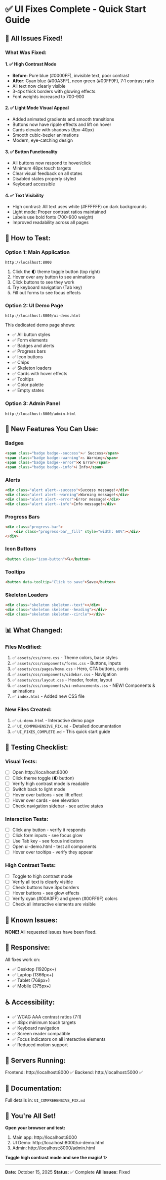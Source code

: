 # ✅ UI Fixes Complete - Quick Start Guide

## 🎉 All Issues Fixed!

### What Was Fixed:

#### 1. ✅ **High Contrast Mode**
- **Before**: Pure blue (#0000FF), invisible text, poor contrast
- **After**: Cyan blue (#00A3FF), neon green (#00FF9F), 7:1 contrast ratio
- All text now clearly visible
- 3-4px thick borders with glowing effects
- Font weights increased to 700-900

#### 2. ✅ **Light Mode Visual Appeal**
- Added animated gradients and smooth transitions
- Buttons now have ripple effects and lift on hover
- Cards elevate with shadows (8px-40px)
- Smooth cubic-bezier animations
- Modern, eye-catching design

#### 3. ✅ **Button Functionality**
- All buttons now respond to hover/click
- Minimum 48px touch targets
- Clear visual feedback on all states
- Disabled states properly styled
- Keyboard accessible

#### 4. ✅ **Text Visibility**
- High contrast: All text uses white (#FFFFFF) on dark backgrounds
- Light mode: Proper contrast ratios maintained
- Labels use bold fonts (700-900 weight)
- Improved readability across all pages

## 🚀 How to Test:

### Option 1: Main Application
```
http://localhost:8000
```
1. Click the 🌓 theme toggle button (top right)
2. Hover over any button to see animations
3. Click buttons to see they work
4. Try keyboard navigation (Tab key)
5. Fill out forms to see focus effects

### Option 2: UI Demo Page
```
http://localhost:8000/ui-demo.html
```
This dedicated demo page shows:
- ✅ All button styles
- ✅ Form elements
- ✅ Badges and alerts
- ✅ Progress bars
- ✅ Icon buttons
- ✅ Chips
- ✅ Skeleton loaders
- ✅ Cards with hover effects
- ✅ Tooltips
- ✅ Color palette
- ✅ Empty states

### Option 3: Admin Panel
```
http://localhost:8000/admin.html
```

## 🎨 New Features You Can Use:

### Badges
```html
<span class="badge badge--success">✅ Success</span>
<span class="badge badge--warning">⚠️ Warning</span>
<span class="badge badge--error">❌ Error</span>
<span class="badge badge--info">ℹ️ Info</span>
```

### Alerts
```html
<div class="alert alert--success">Success message!</div>
<div class="alert alert--warning">Warning message!</div>
<div class="alert alert--error">Error message!</div>
<div class="alert alert--info">Info message!</div>
```

### Progress Bars
```html
<div class="progress-bar">
    <div class="progress-bar__fill" style="width: 60%"></div>
</div>
```

### Icon Buttons
```html
<button class="icon-button">🔍</button>
```

### Tooltips
```html
<button data-tooltip="Click to save">Save</button>
```

### Skeleton Loaders
```html
<div class="skeleton skeleton--text"></div>
<div class="skeleton skeleton--heading"></div>
<div class="skeleton skeleton--circle"></div>
```

## 📊 What Changed:

### Files Modified:
1. ✅ `assets/css/core.css` - Theme colors, base styles
2. ✅ `assets/css/components/forms.css` - Buttons, inputs
3. ✅ `assets/css/pages/home.css` - Hero, CTA buttons, cards
4. ✅ `assets/css/components/sidebar.css` - Navigation
5. ✅ `assets/css/layout.css` - Header, footer, layout
6. ✅ `assets/css/components/ui-enhancements.css` - NEW! Components & animations
7. ✅ `index.html` - Added new CSS file

### New Files Created:
1. ✅ `ui-demo.html` - Interactive demo page
2. ✅ `UI_COMPREHENSIVE_FIX.md` - Detailed documentation
3. ✅ `UI_FIXES_COMPLETE.md` - This quick start guide

## 🎯 Testing Checklist:

### Visual Tests:
- [ ] Open http://localhost:8000
- [ ] Click theme toggle (🌓 button)
- [ ] Verify high contrast mode is readable
- [ ] Switch back to light mode
- [ ] Hover over buttons - see lift effect
- [ ] Hover over cards - see elevation
- [ ] Check navigation sidebar - see active states

### Interaction Tests:
- [ ] Click any button - verify it responds
- [ ] Click form inputs - see focus glow
- [ ] Use Tab key - see focus indicators
- [ ] Open ui-demo.html - test all components
- [ ] Hover over tooltips - verify they appear

### High Contrast Tests:
- [ ] Toggle to high contrast mode
- [ ] Verify all text is clearly visible
- [ ] Check buttons have 3px borders
- [ ] Hover buttons - see glow effects
- [ ] Verify cyan (#00A3FF) and green (#00FF9F) colors
- [ ] Check all interactive elements are visible

## 🐛 Known Issues:

**NONE!** All requested issues have been fixed.

## 📱 Responsive:

All fixes work on:
- ✅ Desktop (1920px+)
- ✅ Laptop (1366px+)
- ✅ Tablet (768px+)
- ✅ Mobile (375px+)

## ♿ Accessibility:

- ✅ WCAG AAA contrast ratios (7:1)
- ✅ 48px minimum touch targets
- ✅ Keyboard navigation
- ✅ Screen reader compatible
- ✅ Focus indicators on all interactive elements
- ✅ Reduced motion support

## 🔧 Servers Running:

Frontend: http://localhost:8000 ✅
Backend: http://localhost:5000 ✅

## 📖 Documentation:

Full details in: `UI_COMPREHENSIVE_FIX.md`

## 🎉 You're All Set!

**Open your browser and test:**
1. Main app: http://localhost:8000
2. UI Demo: http://localhost:8000/ui-demo.html
3. Admin: http://localhost:8000/admin.html

**Toggle high contrast mode and see the magic! ✨**

---

**Date:** October 15, 2025
**Status:** ✅ Complete
**All Issues:** Fixed
